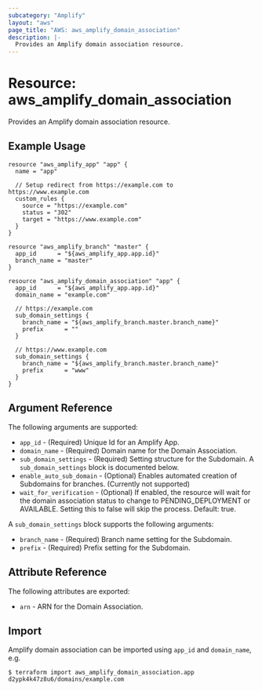 ```yaml
---
subcategory: "Amplify"
layout: "aws"
page_title: "AWS: aws_amplify_domain_association"
description: |-
  Provides an Amplify domain association resource.
---
```


# Resource: aws_amplify_domain_association

Provides an Amplify domain association resource.

## Example Usage

```hcl
resource "aws_amplify_app" "app" {
  name = "app"

  // Setup redirect from https://example.com to https://www.example.com
  custom_rules {
    source = "https://example.com"
    status = "302"
    target = "https://www.example.com"
  }
}

resource "aws_amplify_branch" "master" {
  app_id      = "${aws_amplify_app.app.id}"
  branch_name = "master"
}

resource "aws_amplify_domain_association" "app" {
  app_id      = "${aws_amplify_app.app.id}"
  domain_name = "example.com"

  // https://example.com
  sub_domain_settings {
    branch_name = "${aws_amplify_branch.master.branch_name}"
    prefix      = ""
  }

  // https://www.example.com
  sub_domain_settings {
    branch_name = "${aws_amplify_branch.master.branch_name}"
    prefix      = "www"
  }
}
```

## Argument Reference

The following arguments are supported:

* `app_id` - (Required) Unique Id for an Amplify App.
* `domain_name` - (Required) Domain name for the Domain Association.
* `sub_domain_settings` - (Required) Setting structure for the Subdomain. A `sub_domain_settings` block is documented below.
* `enable_auto_sub_domain` - (Optional) Enables automated creation of Subdomains for branches. (Currently not supported)
* `wait_for_verification` - (Optional) If enabled, the resource will wait for the domain association status to change to PENDING_DEPLOYMENT or AVAILABLE. Setting this to false will skip the process. Default: true.

A `sub_domain_settings` block supports the following arguments:

* `branch_name` - (Required) Branch name setting for the Subdomain.
* `prefix` - (Required) Prefix setting for the Subdomain.

## Attribute Reference

The following attributes are exported:

* `arn` - ARN for the Domain Association.

## Import

Amplify domain association can be imported using `app_id` and `domain_name`, e.g.

```
$ terraform import aws_amplify_domain_association.app d2ypk4k47z8u6/domains/example.com
```

